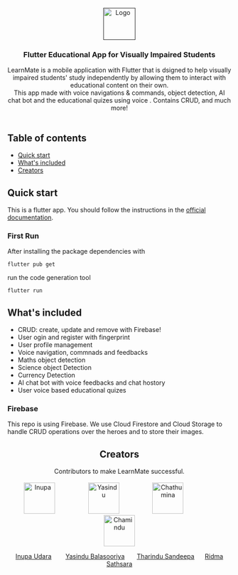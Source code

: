<p align="center">
  <a href="">
    <img src="https://firebasestorage.googleapis.com/v0/b/spm-app-e91be.appspot.com/o/with%20bg%404x.png?alt=media&token=81ba580a-905a-4ea1-874d-248acfde9d6c" alt="Logo" width=72 height=72>
  </a>

  <h3 align="center">Flutter Educational App for Visually Impaired Students</h3>

  <p align="center">
    LearnMate is a mobile application with Flutter that is dsigned to help visually impaired students' study independently by allowing them to interact with educational content on their own.
    <br>
    This app made with voice navigations & commands, object detection, AI chat bot and the educational quizes using voice . Contains CRUD, and much more!
    <br>
    <br>
  </p>
</p>

## Table of contents

- [Quick start](#quick-start)
- [What's included](#whats-included)
- [Creators](#creators)


## Quick start

This is a flutter app. You should follow the instructions in the [official documentation](https://flutter.io/docs/get-started/install).

### First Run

After installing the package dependencies with 

```
flutter pub get
```

run the code generation tool 

```
flutter run
```

## What's included

* CRUD: create, update and remove with Firebase!
* User ogin and register with fingerprint
* User profile management
* Voice navigation, commnads and feedbacks
* Maths object detection
* Science object Detection
* Currency Detection
* AI chat bot with voice feedbacks and chat hostory
* User voice based educational quizes 

### Firebase

This repo is using Firebase. We use Cloud Firestore and Cloud Storage to handle CRUD operations over the heroes and to store their images.

<div  align="center">

## Creators
Contributors to make LearnMate successful.<br><br>
<a href="https://www.linkedin.com/in/inupa-udara-02444728a/"><img src="https://avatars.githubusercontent.com/u/127815279?v=4" alt="Inupa" title="Inupa" width="70" height="70"/></a>
&nbsp;&nbsp;&nbsp;&nbsp;&nbsp;&nbsp;&nbsp;&nbsp;&nbsp;&nbsp;&nbsp;&nbsp;&nbsp;&nbsp;&nbsp;&nbsp;&nbsp;
<a href="https://www.linkedin.com/in/yasindu-balasooriya-56138a229/"><img src="https://avatars.githubusercontent.com/u/124476484?v=4" alt="Yasindu" title="Yasindu" width="70" height="70"/></a>
&nbsp;&nbsp;&nbsp;&nbsp;&nbsp;&nbsp;&nbsp;&nbsp;&nbsp;&nbsp;&nbsp;&nbsp;&nbsp;&nbsp;&nbsp;&nbsp;&nbsp;
<a href="https://www.linkedin.com/in/tharindu-sandeepa99/"><img src="https://avatars.githubusercontent.com/u/127717448?v=4" alt="Chathumina" title="Chathumina" width="70" height="70"/></a>
&nbsp;&nbsp;&nbsp;&nbsp;&nbsp;&nbsp;&nbsp;&nbsp;&nbsp;&nbsp;&nbsp;&nbsp;&nbsp;&nbsp;&nbsp;&nbsp;&nbsp;
<a href="https://www.linkedin.com/in/ridma-sathsara-1700ba258/"><img src="https://avatars.githubusercontent.com/u/158838958?v=4" alt="Chamindu" title="Chamindu" width="70" height="70"/></a>

<a href="https://www.linkedin.com/in/inupa-udara-02444728a/">Inupa Udara</a>&nbsp;&nbsp;&nbsp;&nbsp;&nbsp;&nbsp;&nbsp;
<a href="https://www.linkedin.com/in/yasindu-balasooriya-56138a229/">Yasindu Balasooriya</a>&nbsp;&nbsp;&nbsp;&nbsp;&nbsp;&nbsp;
<a href="https://www.linkedin.com/in/tharindu-sandeepa99/">Tharindu Sandeepa</a>&nbsp;&nbsp;&nbsp;&nbsp;&nbsp;
<a href="https://www.linkedin.com/in/ridma-sathsara-1700ba258/">Ridma Sathsara</a>

</div>




